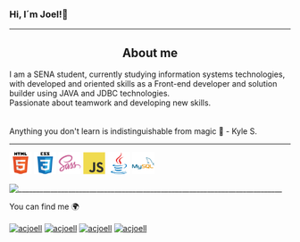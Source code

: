 <!--<img align="left" src="https://komarev.com/ghpvc/?username=AcJoell&label=Profile%20views&color=0e75b6&style=flat" alt="AcJoell" /> -->

### Hi, I´m Joel!👋 
__________________________________________________________________________

<h2 align="center">About me</h2>

<p>
    I am a SENA student, currently studying information systems technologies, with developed and oriented skills as a Front-end developer and solution builder using JAVA and         JDBC technologies.<br>Passionate about teamwork and developing new skills.
    <br><br><br>
    Anything you don't learn is indistinguishable from magic 🎩 - Kyle S.
</p>

__________________________________________________________________________
<p>
<img src="https://raw.githubusercontent.com/devicons/devicon/master/icons/html5/html5-original-wordmark.svg" alt="html5" width="40" height="40"/>
<img src="https://raw.githubusercontent.com/devicons/devicon/master/icons/css3/css3-original-wordmark.svg" alt="css3" width="40" height="40"/>
<img src="https://raw.githubusercontent.com/devicons/devicon/master/icons/sass/sass-original.svg" alt="sass" width="40" height="40"/> </a>
<img src="https://raw.githubusercontent.com/devicons/devicon/master/icons/javascript/javascript-original.svg" alt="javascript" width="40" height="40"/>
<img src="https://raw.githubusercontent.com/devicons/devicon/master/icons/java/java-original.svg" alt="java" width="40" height="40"/>
<img src="https://raw.githubusercontent.com/devicons/devicon/master/icons/mysql/mysql-original-wordmark.svg" alt="mysql" width="40" height="40"/>
</p>
__________________________________________________________________________

<a href="https://github.com/AcJoell/github-readme-stats">
  <img align="left" src="https://github-readme-stats.vercel.app/api/top-langs/?username=AcJoell&layout=compact&theme=material-palenight" />
</a>

<p align="left">You can find me  🌍</p>

<a href="https://github.com/acjoell" target="blank"><img align="center" src="https://cdn.jsdelivr.net/npm/simple-icons@3.0.1/icons/github.svg" alt="acjoell" height="30" width="40" /></a>
<a href="https://instagram.com/acjoell" target="blank"><img align="center" src="https://cdn.jsdelivr.net/npm/simple-icons@3.0.1/icons/instagram.svg" alt="acjoell" height="30" width="40" /></a>
<a href="https://linkedin.com/in/acjoell" target="blank"><img align="center" src="https://cdn.jsdelivr.net/npm/simple-icons@3.0.1/icons/linkedin.svg" alt="acjoell" height="30" width="40" /></a>
<a href="https://twitter.com/acjoell" target="blank"><img align="center" src="https://cdn.jsdelivr.net/npm/simple-icons@3.0.1/icons/twitter.svg" alt="acjoell" height="30" width="40" /></a>
